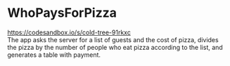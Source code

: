 # WhoPaysForPizza
https://codesandbox.io/s/cold-tree-91rkxc<br>
The app asks the server for a list of guests and the cost of pizza, divides the pizza by the number of people who eat pizza according to the list, and generates a table with payment.
